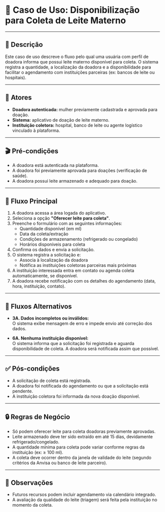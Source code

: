 # 📄 Caso de Uso: Disponibilização para Coleta de Leite Materno

---

## 🎯 Descrição
Este caso de uso descreve o fluxo pelo qual uma usuária com perfil de doadora informa que possui leite materno disponível para coleta. O sistema registra a quantidade, a localização da doadora e a disponibilidade para facilitar o agendamento com instituições parceiras (ex: bancos de leite ou hospitais).

---

## 👥 Atores
- **Doadora autenticada:** mulher previamente cadastrada e aprovada para doação.
- **Sistema:** aplicativo de doação de leite materno.
- **Instituição coletora:** hospital, banco de leite ou agente logístico vinculado à plataforma.

---

## 🎬 Pré-condições
- A doadora está autenticada na plataforma.
- A doadora foi previamente aprovada para doações (verificação de saúde).
- A doadora possui leite armazenado e adequado para doação.

---

## 🔁 Fluxo Principal
1. A doadora acessa a área logada do aplicativo.
2. Seleciona a opção **"Oferecer leite para coleta"**.
3. Preenche o formulário com as seguintes informações:
   - Quantidade disponível (em ml)
   - Data da coleta/extração
   - Condições de armazenamento (refrigerado ou congelado)
   - Horários disponíveis para coleta
4. Confirma os dados e envia a solicitação.
5. O sistema registra a solicitação e:
   - Associa à localização da doadora
   - Notifica as instituições coletoras parceiras mais próximas
6. A instituição interessada entra em contato ou agenda coleta automaticamente, se disponível.
7. A doadora recebe notificação com os detalhes do agendamento (data, hora, instituição, contato).

---

## 🔁 Fluxos Alternativos

- **3A. Dados incompletos ou inválidos:**  
  O sistema exibe mensagem de erro e impede envio até correção dos dados.

- **6A. Nenhuma instituição disponível:**  
  O sistema informa que a solicitação foi registrada e aguarda disponibilidade de coleta. A doadora será notificada assim que possível.

---

## ✅ Pós-condições
- A solicitação de coleta está registrada.
- A doadora foi notificada do agendamento ou que a solicitação está pendente.
- A instituição coletora foi informada da nova doação disponível.

---

## 🔒 Regras de Negócio
- Só podem oferecer leite para coleta doadoras previamente aprovadas.
- Leite armazenado deve ter sido extraído em até 15 dias, devidamente refrigerado/congelado.
- A quantidade mínima para coleta pode variar conforme regras da instituição (ex: ≥ 100 ml).
- A coleta deve ocorrer dentro da janela de validade do leite (segundo critérios da Anvisa ou banco de leite parceiro).

---

## 📌 Observações
- Futuros recursos podem incluir agendamento via calendário integrado.
- A avaliação da qualidade do leite (triagem) será feita pela instituição no momento da coleta.

